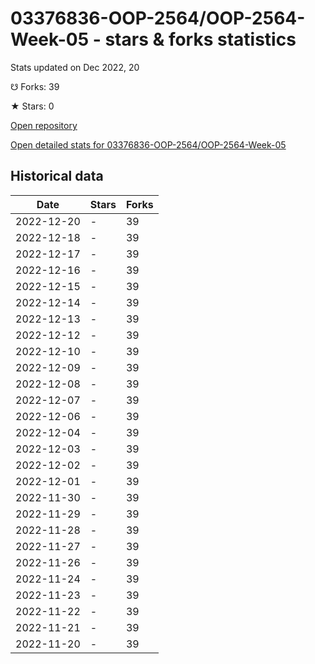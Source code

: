 # 03376836-OOP-2564/OOP-2564-Week-05 - stars & forks statistics

Stats updated on Dec 2022, 20

☋ Forks: 39

★ Stars: 0

[Open repository](https://github.com/03376836-OOP-2564/OOP-2564-Week-05)

[Open detailed stats for 03376836-OOP-2564/OOP-2564-Week-05](https://reviewgithub.com/rep/03376836-OOP-2564/OOP-2564-Week-05)

## Historical data
| Date | Stars | Forks |
|------|-------|-------|
| 2022-12-20 | - | 39 | 
| 2022-12-18 | - | 39 | 
| 2022-12-17 | - | 39 | 
| 2022-12-16 | - | 39 | 
| 2022-12-15 | - | 39 | 
| 2022-12-14 | - | 39 | 
| 2022-12-13 | - | 39 | 
| 2022-12-12 | - | 39 | 
| 2022-12-10 | - | 39 | 
| 2022-12-09 | - | 39 | 
| 2022-12-08 | - | 39 | 
| 2022-12-07 | - | 39 | 
| 2022-12-06 | - | 39 | 
| 2022-12-04 | - | 39 | 
| 2022-12-03 | - | 39 | 
| 2022-12-02 | - | 39 | 
| 2022-12-01 | - | 39 | 
| 2022-11-30 | - | 39 | 
| 2022-11-29 | - | 39 | 
| 2022-11-28 | - | 39 | 
| 2022-11-27 | - | 39 | 
| 2022-11-26 | - | 39 | 
| 2022-11-24 | - | 39 | 
| 2022-11-23 | - | 39 | 
| 2022-11-22 | - | 39 | 
| 2022-11-21 | - | 39 | 
| 2022-11-20 | - | 39 | 

